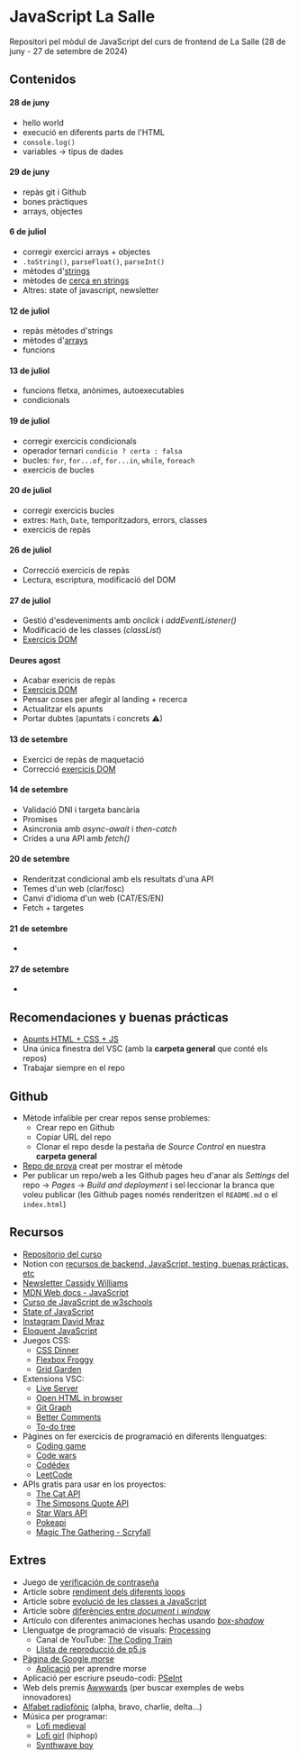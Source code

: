 # JavaScript La Salle

Repositori pel mòdul de JavaScript del curs de frontend de La Salle (28 de juny - 27 de setembre de 2024)

## Contenidos

#### 28 de juny
- hello world
- execució en diferents parts de l'HTML
- `console.log()`
- variables -> tipus de dades

#### 29 de juny
- repàs git i Github
- bones pràctiques
- arrays, objectes

#### 6 de juliol
- corregir exercici arrays + objectes
- `.toString()`, `parseFloat()`, `parseInt()`
-  mètodes d'[strings](https://www.w3schools.com/js/js_string_methods.asp)
- mètodes de [cerca en strings](https://www.w3schools.com/js/js_string_search.asp)
- Altres: state of javascript, newsletter

#### 12 de juliol
- repàs mètodes d'strings
- mètodes d'[arrays](https://www.w3schools.com/js/js_array_methods.asp)
- funcions

#### 13 de juliol
- funcions fletxa, anònimes, autoexecutables
- condicionals

#### 19 de juliol
- corregir exercicis condicionals
- operador ternari `condicio ? certa : falsa` 
- bucles: `for`, `for...of`, `for...in`, `while`, `foreach`
- exercicis de bucles

#### 20 de juliol
- corregir exercicis bucles
- extres: `Math`, `Date`, temporitzadors, errors, classes
- exercicis de repàs

#### 26 de juliol
- Correcció exercicis de repàs
- Lectura, escriptura, modificació del DOM

#### 27 de juliol
- Gestió d'esdeveniments amb _onclick_ i _addEventListener()_
- Modificació de les classes (_classList_)
- [Exercicis DOM](http://stratocastero.github.io/javascript_lasalle/exercicis/exercicisDOM.html)

#### Deures agost
- Acabar exericis de repàs
- [Exercicis DOM](http://stratocastero.github.io/javascript_lasalle/exercicis/exercicisDOM.html)
- Pensar coses per afegir al landing + recerca
- Actualitzar els apunts
- Portar dubtes (apuntats i concrets ⚠)

#### 13 de setembre
- Exercici de repàs de maquetació
- Correcció [exercicis DOM](http://stratocastero.github.io/javascript_lasalle/exercicis/exercicisDOM.html)

#### 14 de setembre
- Validació DNI i targeta bancària
- Promises
- Asincronia amb _async-await_ i _then-catch_
- Crides a una API amb _fetch()_

#### 20 de setembre
- Renderitzat condicional amb els resultats d'una API
- Temes d'un web (clar/fosc)
- Canvi d'idioma d'un web (CAT/ES/EN)
- Fetch + targetes

#### 21 de setembre
- 

#### 27 de setembre
- 


## Recomendaciones y buenas prácticas

- [Apunts HTML + CSS + JS](http://stratocastero.github.io/javascript_lasalle/apunts.html)
- Una única finestra del VSC (amb la **carpeta general** que conté els repos)
- Trabajar siempre en el repo

## Github

- Mètode infalible per crear repos sense problemes:
    - Crear repo en Github
    - Copiar URL del repo
    - Clonar el repo desde la pestaña de *Source Control* en nuestra **carpeta general**
- [Repo de prova](https://github.com/StratocasterO/prueba_salle) creat per mostrar el mètode
- Per publicar un repo/web a les Github pages heu d'anar als *Settings* del repo -> *Pages* -> *Build and deployment* i sel·leccionar la branca que voleu publicar (les Github pages només renderitzen el `README.md` o el `index.html`)

## Recursos

- [Repositorio del curso](https://github.com/StratocasterO/javascript_lasalle)
- Notion con [recursos de backend, JavaScript, testing, buenas prácticas, etc](https://laser-mahogany-1e9.notion.site/)
- [Newsletter Cassidy Williams](https://cassidoo.co/newsletter/)
- [MDN Web docs - JavaScript](https://developer.mozilla.org/en-US/docs/Web/JavaScript)
- [Curso de JavaScript de w3schools](https://www.w3schools.com/js/)
- [State of JavaScript](https://2023.stateofjs.com/)
- [Instagram David Mraz](https://www.instagram.com/davidm_ai/)
- [Eloquent JavaScript](https://eloquent-javascript-es.vercel.app/)
- Juegos CSS:
    - [CSS Dinner](https://flukeout.github.io/)
    - [Flexbox Froggy](https://flexboxfroggy.com/#es)
    - [Grid Garden](https://cssgridgarden.com/)
- Extensions VSC:
    - [Live Server](https://marketplace.visualstudio.com/items?itemName=ritwickdey.LiveServer)
    - [Open HTML in browser](https://marketplace.visualstudio.com/items?itemName=peakchen90.open-html-in-browser)
    - [Git Graph](https://marketplace.visualstudio.com/items?itemName=mhutchie.git-graph)
    - [Better Comments](https://marketplace.visualstudio.com/items?itemName=aaron-bond.better-comments)
    - [To-do tree](https://marketplace.visualstudio.com/items?itemName=Gruntfuggly.todo-tree)
- Pàgines on fer exercicis de programació en diferents llenguatges:
    - [Coding game](https://www.codingame.com/) 
    - [Code wars](https://www.codewars.com/)
    - [Codédex](https://www.codedex.io/home)
    - [LeetCode](https://leetcode.com/)
- APIs gratis para usar en los proyectos:
    - [The Cat API](https://thecatapi.com/)
    - [The Simpsons Quote API](https://thesimpsonsquoteapi.glitch.me/)
    - [Star Wars API](https://swapi.dev/)
    - [Pokeapi](https://pokeapi.co/)
    - [Magic The Gathering - Scryfall](https://scryfall.com/docs/api)

## Extres

- Juego de [verificación de contraseña](https://thepasswordgame.io/)
- Article sobre [rendiment dels diferents loops](https://garden.bradwoods.io/notes/javascript/performance/loops)
- Article sobre [evolució de les classes a JavaScript](https://webreflection.co.uk/blog/2015/11/07/the-history-of-simulated-classes-in-javascript/)
- Article sobre [diferències entre _document_ i _window_](https://www.geeksforgeeks.org/differences-between-document-and-window-objects/)
- Artículo con diferentes animaciones hechas usando [_box-shadow_](https://dgerrells.com/blog/how-not-to-use-box-shadows)
- Llenguatge de programació de visuals: [Processing](https://processing.org/)
    - Canal de YouTube: [The Coding Train](https://www.youtube.com/thecodingtrain)
    - [Llista de reproducció de p5.js](https://www.youtube.com/playlist?list=PLRqwX-V7Uu6Zy51Q-x9tMWIv9cueOFTFA)
- [Pàgina de Google morse](https://experiments.withgoogle.com/collection/morse) 
    - [Aplicació](https://morse-learn.acecentre.net/) per aprendre morse
- Aplicació per escriure pseudo-codi: [PSeInt](https://pseint.sourceforge.net/)
- Web dels premis [Awwwards](https://www.awwwards.com/) (per buscar exemples de webs innovadores)
- [Alfabet radiofònic](https://ca.wikipedia.org/wiki/Alfabet_fon%C3%A8tic_de_l%27OTAN) (alpha, bravo, charlie, delta...)
- Música per programar:
    - [Lofi medieval](https://www.youtube.com/watch?v=_uMuuHk_KkQ&ab_channel=LofiGirl)
    - [Lofi girl](https://www.youtube.com/watch?v=jfKfPfyJRdk) (hiphop)
    - [Synthwave boy](https://www.youtube.com/watch?v=4xDzrJKXOOY)
